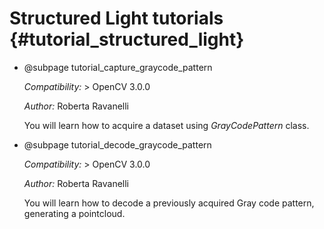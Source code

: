Structured Light tutorials {#tutorial_structured_light}
=============================================================

-   @subpage tutorial_capture_graycode_pattern

    _Compatibility:_ \> OpenCV 3.0.0

    _Author:_ Roberta Ravanelli

    You will learn how to acquire a dataset using *GrayCodePattern* class.

-   @subpage tutorial_decode_graycode_pattern

    _Compatibility:_ \> OpenCV 3.0.0

    _Author:_ Roberta Ravanelli

    You will learn how to decode a previously acquired Gray code pattern, generating a pointcloud.